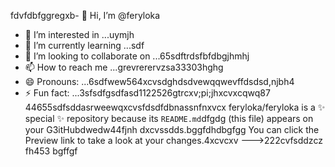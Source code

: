 fdvfdbfggregxb- 👋 Hi, I’m @feryloka
- 👀 I’m interested in ...uymjh
- 🌱 I’m currently learning ...sdf
- 💞️ I’m looking to collaborate on ...65sdftrdsfbfdbgjhmhj
- 📫 How to reach me ...grevrerervzsa33303hghg
- 😄 Pronouns: ...6sdfwew564xcvsdghdsdvewqqwevffdsdsd,njbh4
- ⚡ Fun fact: ...3sfsdfgsdfasd1122526gtrcxv;pi;jhxcvxcqwq87
44655sdfsddasrweewqxcvsfdsdfdbnassnfnxvcx
feryloka/feryloka is a ✨ special ✨ repository because its `README.md`dfgdg (this file) appears on your G3itHubdwedw44fjnh dxcvssdds.bggfdhdbgfgg
You can click the Preview link to take a look at your changes.4xcvcxv
--->222cvfsddzcz
fh453
bgffgf
